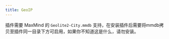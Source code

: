 ```yaml
---
title: GeoIP
---
```


插件需要 MaxMind 的 `Geolite2-City.mmdb` 支持，在安装插件后需要将mmdb拷贝至插件同一目录下方可启用，如果你不知道这是什么，请勿安装。